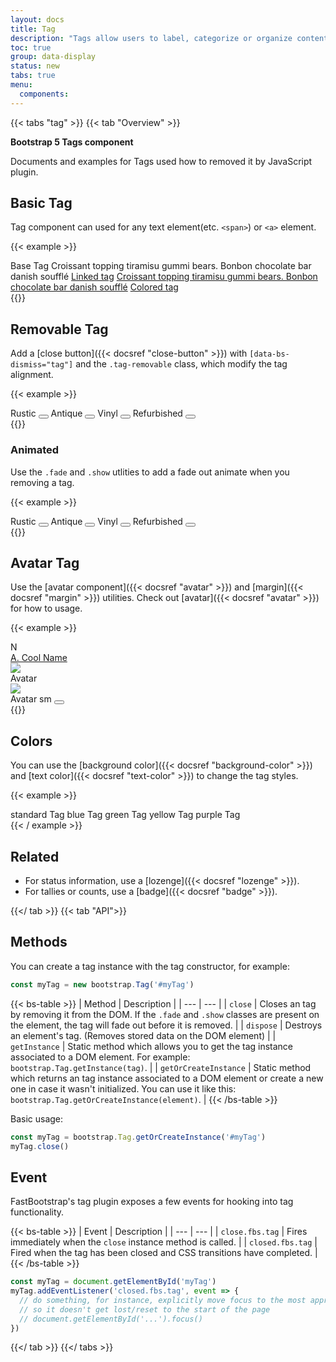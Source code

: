 ```yaml
---
layout: docs
title: Tag
description: "Tags allow users to label, categorize or organize content to describe them."
toc: true
group: data-display
status: new
tabs: true
menu:
  components:
---
```


{{< tabs "tag" >}}
{{< tab "Overview" >}}

**Bootstrap 5 Tags component**

Documents and examples for Tags used how to removed it by JavaScript plugin.

## Basic Tag

Tag component can used for any text element(etc. `<span>`) or `<a>` element.

{{< example >}}
<div class="hstack gap-2">
  <span class="tag">
    <span class="tag-text">Base Tag</span>
  </span>
  <span class="tag">
    <span class="tag-text">Croissant topping tiramisu gummi bears. Bonbon chocolate bar danish soufflé</span>
  </span>
  <span class="tag">
    <a class="tag-text" href="#">Linked tag</a>
  </span>
  <span class="tag">
    <a class="tag-text" href="#">Croissant topping tiramisu gummi bears. Bonbon chocolate bar danish soufflé</a>
  </span>
  <span class="tag bg-purple-50">
    <a class="tag-text" href="#">Colored tag</a>
  </span>
</div>
{{</ example >}}

## Removable Tag

Add a [close button]({{< docsref "close-button" >}}) with `[data-bs-dismiss="tag"]` and the `.tag-removable` class, which modify the tag alignment.

{{< example >}}
<div class="hstack gap-2">
  <span class="tag tag-removable">    
    <span class="tag-text">Rustic</span>
    <button class="btn-close btn-close-sm" data-bs-dismiss="tag" aria-label="close tag"></button>
  </span>
  <span class="tag tag-removable">
    <span class="tag-text">Antique</span>
    <button class="btn-close btn-close-sm" data-bs-dismiss="tag" aria-label="close tag"></button>
  </span>
  <span class="tag tag-removable">
    <span class="tag-text">Vinyl</span>
    <button class="btn-close btn-close-sm" data-bs-dismiss="tag" aria-label="close tag"></button>
  </span>
  <span class="tag tag-removable">
    <span class="tag-text">Refurbished</span>
    <button class="btn-close btn-close-sm" data-bs-dismiss="tag" aria-label="close tag"></button>
  </span>
</div>
{{</ example >}}

### Animated

Use the `.fade` and `.show` utlities to add a fade out animate when you removing a tag.

{{< example >}}
<div class="hstack gap-2">
  <span class="tag tag-removable fade show">    
    <span class="tag-text">Rustic</span>
    <button class="btn-close btn-close-sm" data-bs-dismiss="tag" aria-label="close tag"></button>
  </span>
  <span class="tag tag-removable fade show">
    <span class="tag-text">Antique</span>
    <button class="btn-close btn-close-sm" data-bs-dismiss="tag" aria-label="close tag"></button>
  </span>
  <span class="tag tag-removable fade show">
    <span class="tag-text">Vinyl</span>
    <button class="btn-close btn-close-sm" data-bs-dismiss="tag" aria-label="close tag"></button>
  </span>
  <span class="tag tag-removable fade show">
    <span class="tag-text">Refurbished</span>
    <button class="btn-close btn-close-sm" data-bs-dismiss="tag" aria-label="close tag"></button>
  </span>
</div>
{{</ example >}}

## Avatar Tag

Use the [avatar component]({{< docsref "avatar" >}}) and [margin]({{< docsref "margin" >}}) utilities. Check out [avatar]({{< docsref "avatar" >}}) for how to usage.

{{< example >}}
<div class="hstack gap-2">
  <span class="tag rounded-pill">
    <div class="d-inline-flex me-1"><span class="avatar avatar-xs text-bg-primary">N</span></div>
    <a class="tag-text" href="#">A. Cool Name</a>    
  </span>
  <span class="tag rounded-pill">
    <div class="d-inline-flex me-1"><img class="avatar avatar-xs" src="/images/avatar/1.jpg" /></div>
    <span class="tag-text">Avatar</span>
  </span>
  <span class="tag tag-removable rounded-pill bg-blue-50">
    <div class="d-inline-flex ms-n1 me-1"><img class="avatar avatar-sm" src="/images/avatar/1.jpg" /></div>
    <span class="tag-text">Avatar sm</span>
    <button class="btn-close btn-close-sm" data-bs-dismiss="tag" aria-label="close tag"></button>
  </span>
</div>
{{</ example >}}

## Colors

You can use the [background color]({{< docsref "background-color" >}}) and [text color]({{< docsref "text-color" >}}) to change the tag styles.

{{< example >}}
<div class="hstack gap-2">
  <span class="tag">
    <span class="tag-text">standard Tag</span>
  </span>
  <span class="tag bg-blue-400 text-white">
    <span class="tag-text">blue Tag</span>
  </span>
  <span class="tag bg-green-100">
    <span class="tag-text">green Tag</span>
  </span>
  <span class="tag bg-yellow-400">
    <span class="tag-text">yellow Tag</span>
  </span>
  <span class="tag bg-purple-50">
    <span class="tag-text">purple Tag</span>
  </span>
</div>
{{< / example >}}

## Related

- For status information, use a [lozenge]({{< docsref "lozenge" >}}).
- For tallies or counts, use a [badge]({{< docsref "badge" >}}).

{{</ tab >}}
{{< tab "API">}}

## Methods

You can create a tag instance with the tag constructor, for example:

```js
const myTag = new bootstrap.Tag('#myTag')
```

{{< bs-table >}}
| Method | Description |
| --- | --- |
| `close` | Closes an tag by removing it from the DOM. If the `.fade` and `.show` classes are present on the element, the tag will fade out before it is removed. |
| `dispose` | Destroys an element's tag. (Removes stored data on the DOM element) |
| `getInstance` | Static method which allows you to get the tag instance associated to a DOM element. For example: `bootstrap.Tag.getInstance(tag)`. |
| `getOrCreateInstance` | Static method which returns an tag instance associated to a DOM element or create a new one in case it wasn't initialized. You can use it like this: `bootstrap.Tag.getOrCreateInstance(element)`. |
{{< /bs-table >}}

Basic usage:

```js
const myTag = bootstrap.Tag.getOrCreateInstance('#myTag')
myTag.close()
```

## Event

FastBootstrap's tag plugin exposes a few events for hooking into tag functionality.

{{< bs-table >}}
| Event | Description |
| --- | --- |
| `close.fbs.tag` | Fires immediately when the `close` instance method is called. |
| `closed.fbs.tag` | Fired when the tag has been closed and CSS transitions have completed. |
{{< /bs-table >}}

```js
const myTag = document.getElementById('myTag')
myTag.addEventListener('closed.fbs.tag', event => {
  // do something, for instance, explicitly move focus to the most appropriate element,
  // so it doesn't get lost/reset to the start of the page
  // document.getElementById('...').focus()
})
```

{{</ tab >}}
{{</ tabs >}}